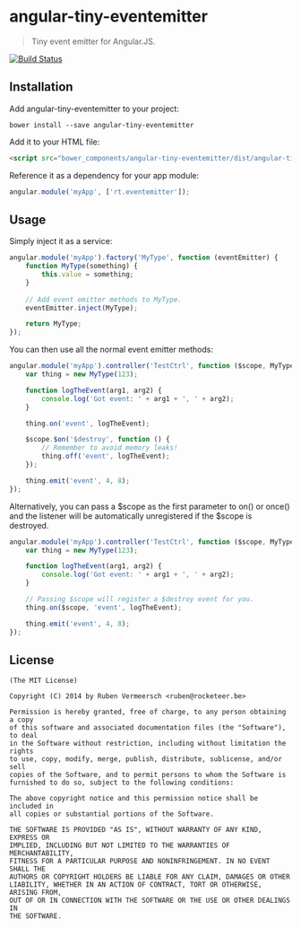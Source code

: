 # angular-tiny-eventemitter

> Tiny event emitter for Angular.JS.

[![Build Status](https://travis-ci.org/rubenv/angular-tiny-eventemitter.png?branch=master)](https://travis-ci.org/rubenv/angular-tiny-eventemitter)

## Installation
Add angular-tiny-eventemitter to your project:

```
bower install --save angular-tiny-eventemitter
```

Add it to your HTML file:

```html
<script src="bower_components/angular-tiny-eventemitter/dist/angular-tiny-eventemitter.min.js"></script>
```

Reference it as a dependency for your app module:

```js
angular.module('myApp', ['rt.eventemitter']);
```

## Usage

Simply inject it as a service:

```js
angular.module('myApp').factory('MyType', function (eventEmitter) {
    function MyType(something) {
        this.value = something;
    }
    
    // Add event emitter methods to MyType.
    eventEmitter.inject(MyType);

    return MyType;
});
```

You can then use all the normal event emitter methods:

```js
angular.module('myApp').controller('TestCtrl', function ($scope, MyType) {
    var thing = new MyType(123);

    function logTheEvent(arg1, arg2) {
        console.log('Got event: ' + arg1 + ', ' + arg2);
    }

    thing.on('event', logTheEvent);

    $scope.$on('$destroy', function () {
        // Remember to avoid memory leaks!
        thing.off('event', logTheEvent);
    });

    thing.emit('event', 4, 8);
});
```

Alternatively, you can pass a $scope as the first parameter to on() or once() and the listener will be automatically unregistered if the $scope is destroyed.

```js
angular.module('myApp').controller('TestCtrl', function ($scope, MyType) {
    var thing = new MyType(123);

    function logTheEvent(arg1, arg2) {
        console.log('Got event: ' + arg1 + ', ' + arg2);
    }

    // Passing $scope will register a $destroy event for you.
    thing.on($scope, 'event', logTheEvent);

    thing.emit('event', 4, 8);
});
```

## License 

    (The MIT License)

    Copyright (C) 2014 by Ruben Vermeersch <ruben@rocketeer.be>

    Permission is hereby granted, free of charge, to any person obtaining a copy
    of this software and associated documentation files (the "Software"), to deal
    in the Software without restriction, including without limitation the rights
    to use, copy, modify, merge, publish, distribute, sublicense, and/or sell
    copies of the Software, and to permit persons to whom the Software is
    furnished to do so, subject to the following conditions:

    The above copyright notice and this permission notice shall be included in
    all copies or substantial portions of the Software.

    THE SOFTWARE IS PROVIDED "AS IS", WITHOUT WARRANTY OF ANY KIND, EXPRESS OR
    IMPLIED, INCLUDING BUT NOT LIMITED TO THE WARRANTIES OF MERCHANTABILITY,
    FITNESS FOR A PARTICULAR PURPOSE AND NONINFRINGEMENT. IN NO EVENT SHALL THE
    AUTHORS OR COPYRIGHT HOLDERS BE LIABLE FOR ANY CLAIM, DAMAGES OR OTHER
    LIABILITY, WHETHER IN AN ACTION OF CONTRACT, TORT OR OTHERWISE, ARISING FROM,
    OUT OF OR IN CONNECTION WITH THE SOFTWARE OR THE USE OR OTHER DEALINGS IN
    THE SOFTWARE.
